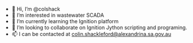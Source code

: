 - 👋 Hi, I’m @colshack
- 👀 I’m interested in wastewater SCADA
- 🌱 I’m currently learning the Ignition platform
- 💞️ I’m looking to collaborate on Ignition Jython scripting and programing.
- 📫 I can be contacted at colin.shackleford@alexandrina.sa.gov.au

<!---
colshack/colshack is a ✨ special ✨ repository because its `README.md` (this file) appears on your GitHub profile.
You can click the Preview link to take a look at your changes.
--->

